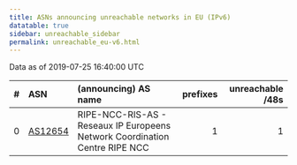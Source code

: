 ```yaml
---
title: ASNs announcing unreachable networks in EU (IPv6)
datatable: true
sidebar: unreachable_sidebar
permalink: unreachable_eu-v6.html
---
```


Data as of 2019-07-25 16:40:00 UTC


<div class="datatable-begin"></div>

|   # | ASN                                    | (announcing) AS name                                                        |   prefixes |   unreachable /48s |
|----:|:---------------------------------------|:----------------------------------------------------------------------------|-----------:|-------------------:|
|   0 | [AS12654](unreachable_AS12654-v6.html) | RIPE-NCC-RIS-AS - Reseaux IP Europeens Network Coordination Centre RIPE NCC |          1 |                  1 |

<div class="datatable-end"></div>